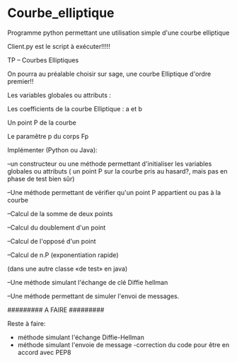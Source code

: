 # Courbe_elliptique
Programme python permettant une utilisation simple d'une courbe elliptique

Client.py est le script à exécuter!!!!!


TP – Courbes Elliptiques



On pourra au préalable choisir sur sage, une courbe Elliptique d'ordre premier!!



Les variables globales ou attributs :

Les coefficients de la courbe Elliptique : a et b

Un point P de la courbe 

Le paramêtre p du corps Fp



Implémenter (Python ou Java):


  –un constructeur ou une méthode permettant d'initialiser les variables globales ou 
   attributs ( un point P sur la courbe pris au hasard?, mais pas en phase de test bien sûr)
   
  –Une méthode permettant de vérifier qu'un point P appartient ou pas à la courbe
  
  –Calcul de la somme de deux points
  
  –Calcul du doublement d'un point
  
  –Calcul de l'opposé d'un point
  
  –Calcul de n.P (exponentiation rapide)
  


(dans une autre classe «de test» en java)


  –Une méthode simulant l'échange de clé Diffie hellman
  
  –Une méthode permettant de simuler l'envoi de messages.
  
  
  
  
  
######### A FAIRE #########

Reste à faire:
- méthode simulant l'échange Diffie-Hellman
- méthode simulant l'envoie de message
-correction du code pour être en accord avec PEP8
